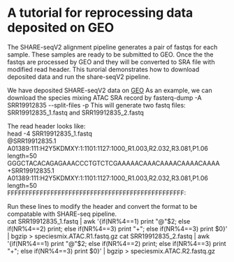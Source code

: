 # A tutorial for reprocessing data deposited on GEO
The SHARE-seqV2 alignment pipeline generates a pair of fastqs for each sample. These samples are ready to be submitted to GEO. Once the the fastqs are processed by GEO and they will be converted to SRA file with modified read header. This turorial demonstrates how to download deposited data and run the share-seqV2 pipeline.

We have deposited SHARE-seqV2 data on [GEO](https://www.ncbi.nlm.nih.gov/geo/query/acc.cgi?acc=GSE207308)
As an example, we can download the species mixing ATAC SRA record by fasterq-dump -A SRR19912835 --split-files  -p
This will generate two fastq files: SRR19912835_1.fastq and SRR19912835_2.fastq

The read header looks like:\
head -4 SRR19912835_1.fastq\
@SRR19912835.1 A01389:111:H2Y5KDMXY:1:1101:1127:1000_R1.003,R2.032,R3.081,P1.06 length=50\
GGGCTACACAGAGAAACCCTGTCTCGAAAAACAAACAAAACAAAACAAAA\
+SRR19912835.1 A01389:111:H2Y5KDMXY:1:1101:1127:1000_R1.003,R2.032,R3.081,P1.06 length=50\
FFFFFFFFFFFFFFFFFFFFFFFFFFFFFFFFFFFFFFFFFFFFFFFFF:

Run these lines to modify the header and convert the format to be compatable with SHARE-seq pipeline. \
cat SRR19912835_1.fastq | awk '{if(NR%4==1) print "@"$2; else if(NR%4==2) print; else if(NR%4==3) print "+"; else if(NR%4==3) print $0}' | bgzip > speciesmix.ATAC.R1.fastq.gz
cat SRR19912835_2.fastq | awk '{if(NR%4==1) print "@"$2; else if(NR%4==2) print; else if(NR%4==3) print "+"; else if(NR%4==3) print $0}' | bgzip > speciesmix.ATAC.R2.fastq.gz

